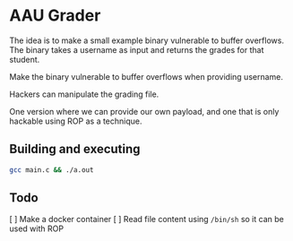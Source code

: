 # AAU Grader

The idea is to make a small example binary vulnerable to buffer overflows.
The binary takes a username as input and returns the grades for that student.

Make the binary vulnerable to buffer overflows when providing username.

Hackers can manipulate the grading file.

One version where we can provide our own payload, and one
that is only hackable using ROP as a technique.

## Building and executing

```sh
gcc main.c && ./a.out
```

## Todo
[ ] Make a docker container
[ ] Read file content using `/bin/sh` so it can be used with ROP
